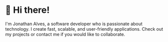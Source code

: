 # 👋 Hi there!
I'm Jonathan Alves, a software developer who is passionate about technology. I create fast, scalable, and user-friendly applications. Check out my projects or contact me if you would like to collaborate.


